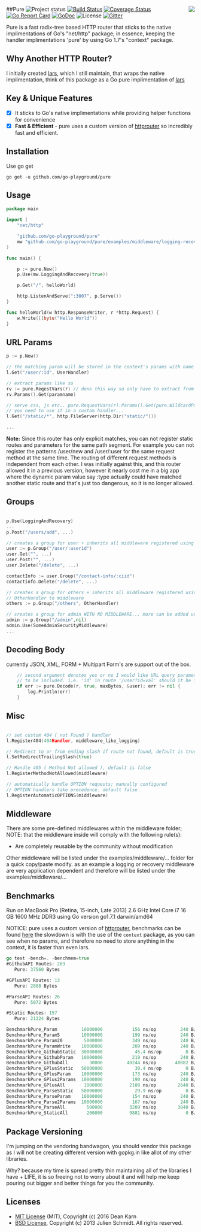 ##Pure
<img align="right" src="https://raw.githubusercontent.com/go-playground/pure/master/logo.png">
![Project status](https://img.shields.io/badge/version-3.0.0-green.svg)
[![Build Status](https://semaphoreci.com/api/v1/joeybloggs/pure/branches/master/badge.svg)](https://semaphoreci.com/joeybloggs/pure)
[![Coverage Status](https://coveralls.io/repos/github/go-playground/pure/badge.svg?branch=master)](https://coveralls.io/github/go-playground/pure?branch=master)
[![Go Report Card](https://goreportcard.com/badge/github.com/go-playground/pure)](https://goreportcard.com/report/github.com/go-playground/pure)
[![GoDoc](https://godoc.org/github.com/go-playground/pure?status.svg)](https://godoc.org/github.com/go-playground/pure)
![License](https://img.shields.io/dub/l/vibe-d.svg)
[![Gitter](https://badges.gitter.im/go-playground/pure.svg)](https://gitter.im/go-playground/pure?utm_source=badge&utm_medium=badge&utm_campaign=pr-badge)

Pure is a fast radix-tree based HTTP router that sticks to the native implimentations of Go's "net/http" package;
in essence, keeping the handler implimentations 'pure' by using Go 1.7's "context" package.

Why Another HTTP Router?
------------------------
I initially created [lars](https://github.com/go-playground/lars), which I still maintain, that wraps the native implimentation, think of this package as a Go pure implimentation of [lars](https://github.com/go-playground/lars)

Key & Unique Features 
--------------
- [x] It sticks to Go's native implimentations while providing helper functions for convenience
- [x] **Fast & Efficient** - pure uses a custom version of [httprouter](https://github.com/julienschmidt/httprouter) so incredibly fast and efficient.

Installation
-----------

Use go get 

```shell
go get -u github.com/go-playground/pure
```

Usage
------
```go
package main

import (
	"net/http"

	"github.com/go-playground/pure"
	mw "github.com/go-playground/pure/examples/middleware/logging-recovery"
)

func main() {

	p := pure.New()
	p.Use(mw.LoggingAndRecovery(true))

	p.Get("/", helloWorld)

	http.ListenAndServe(":3007", p.Serve())
}

func helloWorld(w http.ResponseWriter, r *http.Request) {
	w.Write([]byte("Hello World"))
}
```

URL Params
----------

```go
p := p.New()

// the matching param will be stored in the context's params with name "id"
l.Get("/user/:id", UserHandler)

// extract params like so
rv := pure.ReqestVars(r) // done this way so only have to extract from context once
rv.Params().Get(paramname)

// serve css, js etc.. pure.RequestVars(r).Params().Get(pure.WildcardParam) will return the remaining path if 
// you need to use it in a custom handler...
l.Get("/static/*", http.FileServer(http.Dir("static/"))) 

...
```

**Note:** Since this router has only explicit matches, you can not register static routes and parameters for the same path segment. For example you can not register the patterns /user/new and /user/:user for the same request method at the same time. The routing of different request methods is independent from each other. I was initially against this, and this router allowed it in a previous version, however it nearly cost me in a big app where the dynamic param value say :type actually could have matched another static route and that's just too dangerous, so it is no longer allowed.

Groups
-----
```go

p.Use(LoggingAndRecovery)
...
p.Post("/users/add", ...)

// creates a group for user + inherits all middleware registered using p.Use()
user := p.Group("/user/:userid")
user.Get("", ...)
user.Post("", ...)
user.Delete("/delete", ...)

contactInfo := user.Group("/contact-info/:ciid")
contactinfo.Delete("/delete", ...)

// creates a group for others + inherits all middleware registered using p.Use() + adds 
// OtherHandler to middleware
others := p.Group("/others", OtherHandler)

// creates a group for admin WITH NO MIDDLEWARE... more can be added using admin.Use()
admin := p.Group("/admin",nil)
admin.Use(SomeAdminSecurityMiddleware)
...
```

Decoding Body
-------------
currently JSON, XML, FORM + Multipart Form's are support out of the box.
```go
	// second argument denotes yes or no I would like URL query parameter fields
	// to be included. i.e. 'id' in route '/user?id=val' should it be included.
	if err := pure.Decode(r, true, maxBytes, &user); err != nil {
		log.Println(err)
	}
```

Misc
-----
```go

// set custom 404 ( not Found ) handler
l.Register404(404Handler, middleware_like_logging)

// Redirect to or from ending slash if route not found, default is true
l.SetRedirectTrailingSlash(true)

// Handle 405 ( Method Not allowed ), default is false
l.RegisterMethodNotAllowed(middleware)

// automatically handle OPTION requests; manually configured
// OPTION handlers take precedence. default false
l.RegisterAutomaticOPTIONS(middleware)

```

Middleware
-----------
There are some pre-defined middlewares within the middleware folder; NOTE: that the middleware inside will
comply with the following rule(s):

* Are completely reusable by the community without modification

Other middleware will be listed under the examples/middleware/... folder for a quick copy/paste modify. as an example a logging or
recovery middleware are very application dependent and therefore will be listed under the examples/middleware/...

Benchmarks
-----------
Run on MacBook Pro (Retina, 15-inch, Late 2013) 2.6 GHz Intel Core i7 16 GB 1600 MHz DDR3 using Go version go1.7.1 darwin/amd64

NOTICE: pure uses a custom version of [httprouter](https://github.com/julienschmidt/httprouter), benchmarks can be found [here](https://github.com/joeybloggs/go-http-routing-benchmark/tree/pure-and-lars)
the slowdown is with the use of the `context` package, as you can see when no params, and therefore no need to store anything in the context, it is faster than even lars.

```go
go test -bench=. -benchmem=true
#GithubAPI Routes: 203
   Pure: 37560 Bytes

#GPlusAPI Routes: 13
   Pure: 2808 Bytes

#ParseAPI Routes: 26
   Pure: 5072 Bytes

#Static Routes: 157
   Pure: 21224 Bytes

BenchmarkPure_Param        	10000000	       156 ns/op	     240 B/op	       1 allocs/op
BenchmarkPure_Param5       	10000000	       199 ns/op	     240 B/op	       1 allocs/op
BenchmarkPure_Param20      	 5000000	       349 ns/op	     240 B/op	       1 allocs/op
BenchmarkPure_ParamWrite   	10000000	       209 ns/op	     240 B/op	       1 allocs/op
BenchmarkPure_GithubStatic 	30000000	        45.4 ns/op	       0 B/op	       0 allocs/op
BenchmarkPure_GithubParam  	10000000	       219 ns/op	     240 B/op	       1 allocs/op
BenchmarkPure_GithubAll    	   30000	     40244 ns/op	   40082 B/op	     167 allocs/op
BenchmarkPure_GPlusStatic  	50000000	        30.4 ns/op	       0 B/op	       0 allocs/op
BenchmarkPure_GPlusParam   	10000000	       173 ns/op	     240 B/op	       1 allocs/op
BenchmarkPure_GPlus2Params 	10000000	       190 ns/op	     240 B/op	       1 allocs/op
BenchmarkPure_GPlusAll     	 1000000	      2108 ns/op	    2640 B/op	      11 allocs/op
BenchmarkPure_ParseStatic  	50000000	        29.9 ns/op	       0 B/op	       0 allocs/op
BenchmarkPure_ParseParam   	10000000	       154 ns/op	     240 B/op	       1 allocs/op
BenchmarkPure_Parse2Params 	10000000	       167 ns/op	     240 B/op	       1 allocs/op
BenchmarkPure_ParseAll     	  500000	      3209 ns/op	    3840 B/op	      16 allocs/op
BenchmarkPure_StaticAll    	  200000	      9881 ns/op	       0 B/op	       0 allocs/op
```

Package Versioning
----------
I'm jumping on the vendoring bandwagon, you should vendor this package as I will not
be creating different version with gopkg.in like allot of my other libraries.

Why? because my time is spread pretty thin maintaining all of the libraries I have + LIFE,
it is so freeing not to worry about it and will help me keep pouring out bigger and better
things for you the community.

Licenses
--------
- [MIT License](https://raw.githubusercontent.com/go-playground/pure/master/LICENSE) (MIT), Copyright (c) 2016 Dean Karn
- [BSD License](https://raw.githubusercontent.com/julienschmidt/httprouter/master/LICENSE), Copyright (c) 2013 Julien Schmidt. All rights reserved.
